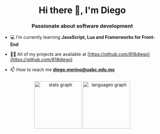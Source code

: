 ### <h1 align="center">Hi there 👋, I'm Diego</h1>
<h3 align="center">Passionate about software development</h3>

- 💻 I’m currently learning **JavaScript, Lua and Framerworks for Front-End**

- 👨‍💻 All of my projects are available at [https://github.com/818diego](https://github.com/818diego)

- 📫 How to reach me **diego.merino@uabc.edu.mx**

###

<div align="center">
  <img src="https://github-readme-stats.vercel.app/api?username=818diego&hide_title=false&hide_rank=false&show_icons=true&include_all_commits=true&count_private=true&disable_animations=false&theme=dracula&locale=en&hide_border=false&bg_color=0d1117&text_color=58a6ff&title_color=58a6ff&icon_color=1f6feb" height="150" alt="stats graph"  />
  <img src="https://github-readme-stats.vercel.app/api/top-langs?username=818diego&locale=en&hide_title=false&layout=compact&card_width=380&langs_count=5&theme=dracula&hide_border=false&bg_color=0d1117&text_color=58a6ff&title_color=58a6ff&icon_color=1f6feb" height="150" alt="languages graph"  />
</div>

